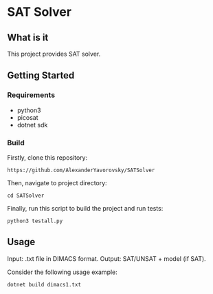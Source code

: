 # SAT Solver
## What is it
This project provides SAT solver.

## Getting Started
### Requirements
* python3
* picosat
* dotnet sdk

### Build
Firstly, clone this repository:
```
https://github.com/AlexanderYavorovsky/SATSolver
```
Then, navigate to project directory:
```
cd SATSolver
```
Finally, run this script to build the project and run tests:
``` 
python3 testall.py
```

## Usage
Input: .txt file in DIMACS format.
Output: SAT/UNSAT + model (if SAT).

Consider the following usage example:
```
dotnet build dimacs1.txt
```